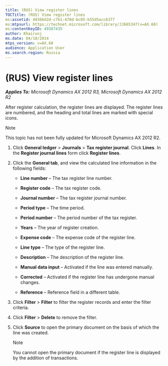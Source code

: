 ```yaml
---
title: (RUS) View register lines
TOCTitle: (RUS) View register lines
ms:assetid: 49366d2d-c7b1-470d-bc05-b55d5acc6377
ms:mtpsurl: https://technet.microsoft.com/library/JJ665347(v=AX.60)
ms:contentKeyID: 49387435
author: Khairunj
ms.date: 04/18/2014
mtps_version: v=AX.60
audience: Application User
ms.search.region: Russia
---
```


# (RUS) View register lines 


_**Applies To:** Microsoft Dynamics AX 2012 R3, Microsoft Dynamics AX 2012 R2_

After register calculation, the register lines are displayed. The register lines are numbered, and the heading and total lines are marked with special icons.


> [!NOTE]
> <P>This topic has not been fully updated for Microsoft Dynamics AX 2012 R2.</P>



1.  Click **General ledger** \> **Journals** \> **Tax register journal**. Click **Lines**. In the **Register journal lines** form click **Register lines**.

2.  Click the **General tab**, and view the calculated line information in the following fields:
    
      - **Line number** – The tax register line number.
    
      - **Register code** – The tax register code.
    
      - **Journal number** – The tax register journal number.
    
      - **Period type** – The time period.
    
      - **Period number** – The period number of the tax register.
    
      - **Years** – The year of register creation.
    
      - **Expense code** – The expense code of the register line.
    
      - **Line type** – The type of the register line.
    
      - **Description** – The description of the register line.
    
      - **Manual data input** – Activated if the line was entered manually.
    
      - **Corrected** – Activated if the register line has undergone manual changes.
    
      - **Reference** – Reference field in a different table.

3.  Click **Filter** \> **Filter** to filter the register records and enter the filter criteria.

4.  Click **Filter** \> **Delete** to remove the filter.

5.  Click **Source** to open the primary document on the basis of which the line was created.
    

    > [!NOTE]
    > <P>You cannot open the primary document if the register line is displayed by the addition of transactions.</P>


  


